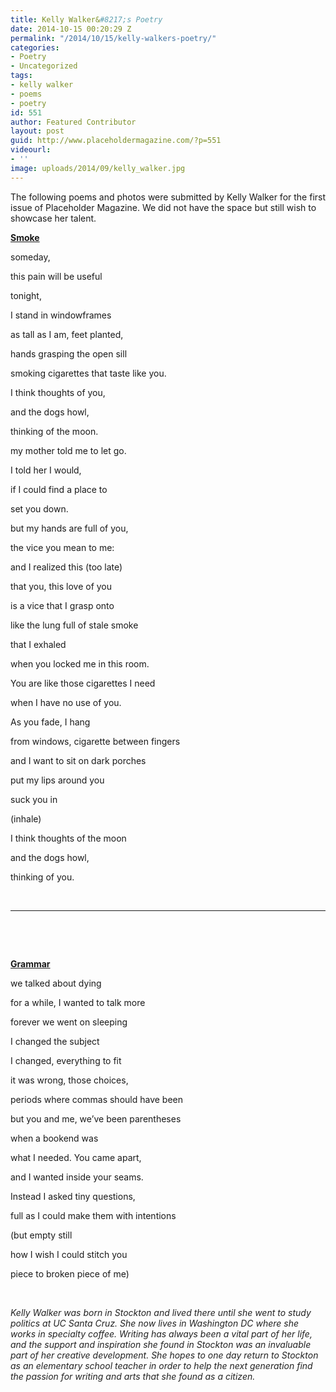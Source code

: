 ```yaml
---
title: Kelly Walker&#8217;s Poetry
date: 2014-10-15 00:20:29 Z
permalink: "/2014/10/15/kelly-walkers-poetry/"
categories:
- Poetry
- Uncategorized
tags:
- kelly walker
- poems
- poetry
id: 551
author: Featured Contributor
layout: post
guid: http://www.placeholdermagazine.com/?p=551
videourl:
- ''
image: uploads/2014/09/kelly_walker.jpg
---
```


The following poems and photos were submitted by Kelly Walker for the first issue of Placeholder Magazine. We did not have the space but still wish to showcase her talent.

<!--more-->



<span style="text-decoration: underline;"><strong>Smoke</strong></span>

someday,

this pain will be useful

tonight,

I stand in windowframes

as tall as I am, feet planted,

hands grasping the open sill

smoking cigarettes that taste like you.

I think thoughts of you,

and the dogs howl,

thinking of the moon.

my mother told me to let go.

I told her I would,

if I could find a place to

set you down.

but my hands are full of you,

the vice you mean to me:

and I realized this (too late)

that you, this love of you

is a vice that I grasp onto

like the lung full of stale smoke

that I exhaled

when you locked me in this room.

You are like those cigarettes I need

when I have no use of you.

As you fade, I hang

from windows, cigarette between fingers

and I want to sit on dark porches

put my lips around you

suck you in

(inhale)

I think thoughts of the moon

and the dogs howl,

thinking of you.

&nbsp;

* * *

&nbsp;

&nbsp;

<span style="text-decoration: underline;"><strong>Grammar</strong></span>

we talked about dying

for a while, I wanted to talk more

forever we went on sleeping

I changed the subject

I changed, everything to fit

it was wrong, those choices,

periods where commas should have been

but you and me, we&#8217;ve been parentheses

when a bookend was

what I needed. You came apart,

and I wanted inside your seams.

Instead I asked tiny questions,

full as I could make them with intentions

(but empty still

how I wish I could stitch you

piece to broken piece of me)

&nbsp;

_<span style="color: #222222;">Kelly Walker was born in Stockton and lived there until she went to study politics at UC Santa Cruz. She now lives in Washington DC where she works in specialty coffee. Writing has always been a vital part of her life, and the support and inspiration she found in Stockton was an invaluable part of her creative development. She hopes to one day return to Stockton as an elementary school teacher in order to help the next generation find the passion for writing and arts that she found as a citizen. </span>_

&nbsp;

